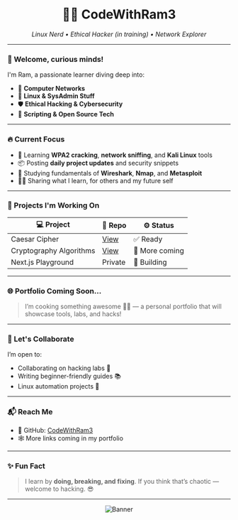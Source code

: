 <h1 align="center">👨‍💻 CodeWithRam3</h1>
<p align="center">
  <i>Linux Nerd • Ethical Hacker (in training) • Network Explorer</i>  
</p>

---

### 👋 Welcome, curious minds!

I'm Ram, a passionate learner diving deep into:
- 🧠 **Computer Networks**
- 🐧 **Linux & SysAdmin Stuff**
- 🛡️ **Ethical Hacking & Cybersecurity**
- 🧰 **Scripting & Open Source Tech**

---

### 🔥 Current Focus
- 🧰 Learning **WPA2 cracking**, **network sniffing**, and **Kali Linux** tools  
- 📦 Posting **daily project updates** and security snippets  
- 🧠 Studying fundamentals of **Wireshark**, **Nmap**, and **Metasploit**  
- 👨‍🏫 Sharing what I learn, for others and my future self  

---

### 🚀 Projects I'm Working On
| 💻 Project | 📂 Repo | ⚙️ Status |
|-----------|--------|---------|
| Caesar Cipher | [View](https://github.com/CodeWithRam3/caesar-cipher) | ✅ Ready |
| Cryptography Algorithms | [View](https://github.com/CodeWithRam3/Cryptography) | 🚧 More coming |
| Next.js Playground | Private | 🔐 Building |

---

### 🌐 Portfolio Coming Soon...
> I’m cooking something awesome 👨‍🍳 — a personal portfolio that will showcase tools, labs, and hacks!

---

### 🤝 Let's Collaborate
I’m open to:
- Collaborating on hacking labs 🧪
- Writing beginner-friendly guides 📚
- Linux automation projects 🐚

---

### 📬 Reach Me
- 🐙 GitHub: [CodeWithRam3](https://github.com/CodeWithRam3)
- 🕸️ More links coming in my portfolio

---

### ✨ Fun Fact
> I learn by **doing, breaking, and fixing**. If you think that’s chaotic — welcome to hacking. 😎

---

<p align="center">
  <img src="https://raw.githubusercontent.com/rahulbanerjee26/githubProfileReadmeGenerator/main/banners/banner8.png" alt="Banner" />
</p>
